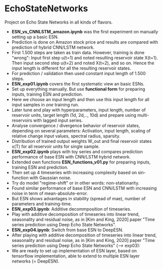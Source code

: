 # EchoStateNetworks
Project on Echo State Networks in all kinds of flavors.

* **ESN\_vs\_CNNLSTM\_amazon.ipynb** was the first experiment on manually setting up a basic ESN.
 * Prediction is done on Amazon stock price and results are compared with prediction of hybrid CNN/LSTM network.
 * First 1.500 steps are taken as train data. However, training is done "wrong": Input first step u(t=1) and noted resulting reservoir state X(t=1). Then input second step u(t=2) and noted X(t=2), and so on. Hence the input length is different for all the resulting reservoir states.
 * For prediction / validation then used constant input length of 1.500 steps.
* **ESN\_exp01.ipynb** covers the first systematic view an basic ESNs.
 * Set up everything manually. But use **functional form** for preparing inputs, training ESN and prediction.
 * Here we choose an input length and then use this input length for all input samples in *one* training run.
 * Later tune and play with hyperparameters, input length, number of reservoir units, target length (1d, 2d,.., 10d) and prepare using multi-reservoirs with lagged input series.
 * Analyse convergence / divergence behavior of reservoir states, depending on several parameters: Activation, input length, scaling of relative change input values, spectral radius, sparsity.
 * Distribution of trained output weights W_out and final reservoir states x(T) for all reservoir units for single sample.
* **ESN\_exp02.ipynb** plays with toy series and compares prediction performance of base ESN with CNN/LSTM hybrid network.
 * Extended own functions **ESN_functions_v01.py** for preparing inputs, training ESN and prediction.
 * Then set up 4 timeseries with increasing complexity based on sin-function with Gaussian noise.
 * Try do model "regime-shift" or in other words: non-stationarity.
 * Found similar performance of base ESN and CNN/LSTM with increasing noise in term of mean-absolute-error.
 * But ESN shows advantages in stability (spread of mae), number of parameters and training-time.
* **ESN\_exp03.ipynb**: Additive decommposition of timeseries.
 * Play with additive decomposition of timeseries into linear trend, seasonality and residual noise, as in [Kim and King, 2020] paper "Time series prediction using Deep Echo State Networks".
* **ESN\_exp04.ipynb**: Switch from base ESN to DeepESN.
 * After playing with additive decomposition of timeseries into linear trend, seasonality and residual noise, as in [Kim and King, 2020] paper "Time series prediction using Deep Echo State Networks" (--> exp03):
 * We are ready to set up implementation of ESN layer, based on tensorflow implementation, able to extend to multiple ESN layer networks (= DeepESN).
